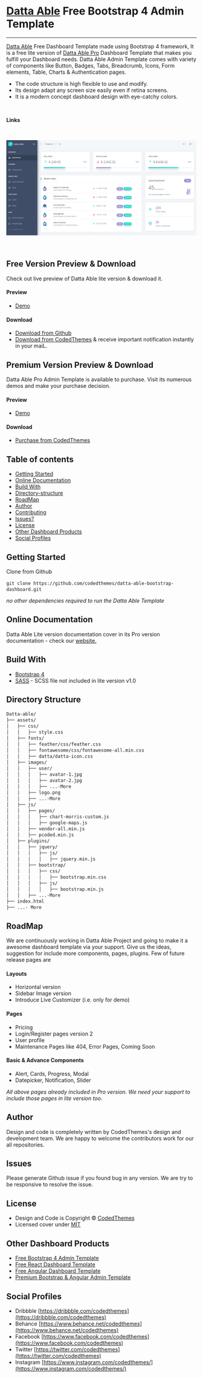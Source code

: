# [Datta Able](https://appseed.us/admin-dashboards/flask-dashboard-dattaable-pro) Free Bootstrap 4 Admin Template
---

[Datta Able](https://appseed.us/admin-dashboards/flask-dashboard-dattaable-pro) Free Dashboard Template made using Bootstrap 4 framework, It is a free lite version of [Datta Able Pro](https://codedthemes.com/item/datta-able-premium/) Dashboard Template that makes you fulfill your Dashboard needs. Datta Able Admin Template comes with variety of components like Button, Badges, Tabs, Breadcrumb, Icons, Form elements, Table, Charts & Authentication pages.

- The code structure is high flexible to use and modify. 
- Its design adapt any screen size easily even if retina screens.
- It is a modern concept dashboard design with eye-catchy colors.

<br />

**Links**





<br />

![Datta Able - Free Bootstrap Template, main product screen.](https://raw.githubusercontent.com/admin-dashboards/bootstrap-template-datta-able/main/media/bootstrap-template-datta-able-screen.png)

<br />

## Free Version Preview & Download

Check out live preview of Datta Able lite version & download it.

#### Preview

 - [Demo](http://lite.codedthemes.com/datta-able/bootstrap)

#### Download

 - [Download from Github](https://github.com/codedthemes/datta-able-bootstrap-dashboard.git)
 - [Download from CodedThemes]( https://codedthemes.com/item/datta-able-bootstrap-lite/) & receive important notification instantly in your maiL.
 
 ## Premium Version Preview & Download

Datta Able Pro Admin Template is available to purchase. Visit its numerous demos and make your purchase decision.
#### Preview

 - [Demo](http://html.codedthemes.com/datta-able/bootstrap/default)

#### Download

 - [Purchase from CodedThemes](https://codedthemes.com/item/datta-able-premium)

## Table of contents

 * [Getting Started](#getting-started)
 * [Online Documentation](#online-documentation)
 * [Build With](#build-with)
 * [Directory-structure](#directory-structure)
 * [RoadMap](#roadmap)
 * [Author](#author)
 * [Contributing](#contributing)
 * [Issues?](#issues)
 * [License](#license)
 * [Other Dashboard Products](#other-dashboard-products)
 * [Social Profiles](#social-profiles)
 
## Getting Started

Clone from Github 
```
git clone https://github.com/codedthemes/datta-able-bootstrap-dashboard.git
```
*no other dependencies required to run the Datta Able Template*

## Online Documentation

Datta Able Lite version documentation cover in its Pro version documentation - check our [website.](http://html.codedthemes.com/datta-able/bootstrap/default/docs.html)

## Build With

 - [Bootstrap 4](https://getbootstrap.com/)
 - [SASS](https://sass-lang.com/) - SCSS file not included in lite version v1.0
 
## Directory Structure

```
Datta-able/
├── assets/
│   ├── css/
│   │   ├── style.css
│   ├── fonts/
│   │   ├── feather/css/feather.css
│   │   ├── fontawesome/css/fontawesome-all.min.css
│   │   ├── datta/datta-icon.css
│   ├── images/
│   │   ├── user/
│   │   │   ├── avatar-1.jpg
│   │   │   ├── avatar-2.jpg
│   │   │   ├── ...-More
│   │   ├── logo.png
│   │   ├── ...-More
│   ├── js/
│   │   ├── pages/
│   │   │   ├── chart-morris-custom.js
│   │   │   ├── google-maps.js
│   │   ├── vendor-all.min.js
│   │   ├── pcoded.min.js
│   ├── plugins/
│   │   ├── jquery/
│   │   │   ├── js/
│   │   │   │   ├── jquery.min.js
│   │   ├── bootstrap/
│   │   │   ├── css/
│   │   │   │   ├── bootstrap.min.css
│   │   │   ├── js/
│   │   │   │   ├── bootstrap.min.js
│   │   ├── ...-More
├── index.html
├── ...- More
```

## RoadMap

We are continuously working in Datta Able Project and going to make it a awesome dashboard template via your support. Give us the ideas, suggestion for include more components, pages, plugins. Few of future release pages are
 
#### Layouts 
 - Horizontal version
 - Sidebar Image version
 - Introduce Live Customizer (i.e. only for demo)

#### Pages
 - Pricing
 - Login/Register pages version 2
 - User profile
 - Maintenance Pages like 404, Error Pages, Coming Soon 

#### Basic & Advance Components
 - Alert, Cards, Progress, Modal
 - Datepicker, Notification, Slider

*All above pages already included in Pro version. We need your support to include those pages in lite version too.*

## Author

Design and code is completely written by CodedThemes's design and development team. We are happy to welcome the contributors work for our all repositories.

## Issues

Please generate Github issue if you found bug in any version. We are try to be responsive to resolve the issue.

## License

 - Design and Code is Copyright &copy; [CodedThemes](https://www.codedthemes.com)
 - Licensed cover under [MIT](https://github.com/codedthemes/datta-able-bootstrap-dashboard/blob/master/LICENSE)

## Other Dashboard Products

 - [Free Bootstrap 4 Admin Template](https://codedthemes.com/item/category/free-templates/free-bootstrap-admin-templates)
 - [Free React Dashboard Template](https://codedthemes.com/item/category/free-templates/free-react-admin-templates)
 - [Free Angular Dashboard Template](https://codedthemes.com/item/category/free-templates/free-angular-admin-templates)
 - [Premium Bootstrap & Angular Admin Template](https://codedthemes.com/item/category/templates/admin-templates/)
 
## Social Profiles
 - Dribbble [https://dribbble.com/codedthemes](https://dribbble.com/codedthemes)
 - Behance [https://www.behance.net/codedthemes](https://www.behance.net/codedthemes)
 - Facebook [https://www.facebook.com/codedthemes](https://www.facebook.com/codedthemes)
 - Twitter [https://twitter.com/codedthemes](https://twitter.com/codedthemes)
 - Instagram [https://www.instagram.com/codedthemes/](https://www.instagram.com/codedthemes/)